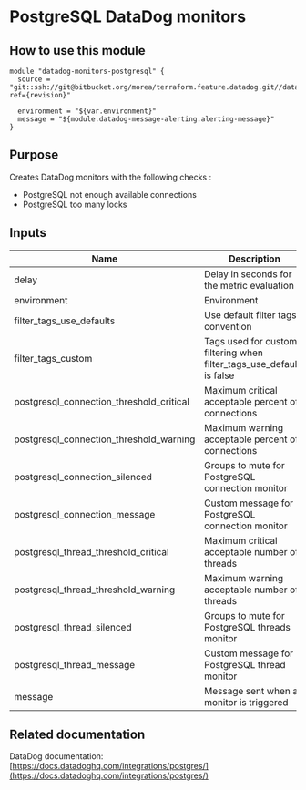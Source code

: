 PostgreSQL DataDog monitors
======================

How to use this module
----------------------

```
module "datadog-monitors-postgresql" {
  source = "git::ssh://git@bitbucket.org/morea/terraform.feature.datadog.git//databases/postgresql?ref={revision}"

  environment = "${var.environment}"
  message = "${module.datadog-message-alerting.alerting-message}"
}

```
Purpose
-------
Creates DataDog monitors with the following checks :

* PostgreSQL not enough available connections
* PostgreSQL too many locks

Inputs
------

| Name | Description | Type | Default | Required |
|------|-------------|:----:|:-----:|:-----:|
| delay | Delay in seconds for the metric evaluation | string | `15` | no |
| environment | Environment | string | - | yes |
| filter_tags_use_defaults | Use default filter tags convention | string | `true` | no |
| filter_tags_custom | Tags used for custom filtering when filter_tags_use_defaults is false | string | `*` | no |
| postgresql_connection_threshold_critical | Maximum critical acceptable percent of connections | string | `80` | no |
| postgresql_connection_threshold_warning | Maximum warning acceptable percent of connections | string | `70` | no |
| postgresql_connection_silenced | Groups to mute for PostgreSQL connection monitor | map | `<map>` | no |
| postgresql_connection_message | Custom message for PostgreSQL connection monitor | string | `` | no |
| postgresql_thread_threshold_critical | Maximum critical acceptable number of threads | string | `500` | no |
| postgresql_thread_threshold_warning | Maximum warning acceptable number of threads | string | `400` | no |
| postgresql_thread_silenced | Groups to mute for PostgreSQL threads monitor | map | `<map>` | no |
| postgresql_thread_message | Custom message for PostgreSQL thread monitor | string | `` | no |
| message | Message sent when a monitor is triggered | string | - | yes |

Related documentation
---------------------

DataDog documentation: [https://docs.datadoghq.com/integrations/postgres/](https://docs.datadoghq.com/integrations/postgres/)
